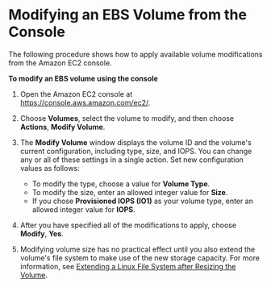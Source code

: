 # Modifying an EBS Volume from the Console<a name="console-modify"></a>

The following procedure shows how to apply available volume modifications from the Amazon EC2 console\.<a name="console-modify-size"></a>

**To modify an EBS volume using the console**

1. Open the Amazon EC2 console at [https://console\.aws\.amazon\.com/ec2/](https://console.aws.amazon.com/ec2/)\.

1. Choose **Volumes**, select the volume to modify, and then choose **Actions**, **Modify Volume**\.

1. The **Modify Volume** window displays the volume ID and the volume's current configuration, including type, size, and IOPS\. You can change any or all of these settings in a single action\. Set new configuration values as follows:
   + To modify the type, choose a value for **Volume Type**\.
   + To modify the size, enter an allowed integer value for **Size**\.
   + If you chose **Provisioned IOPS \(IO1\)** as your volume type, enter an allowed integer value for **IOPS**\.

1. After you have specified all of the modifications to apply, choose **Modify**, **Yes**\. 

1. Modifying volume size has no practical effect until you also extend the volume's file system to make use of the new storage capacity\. For more information, see [Extending a Linux File System after Resizing the Volume](recognize-expanded-volume-linux.md)\.